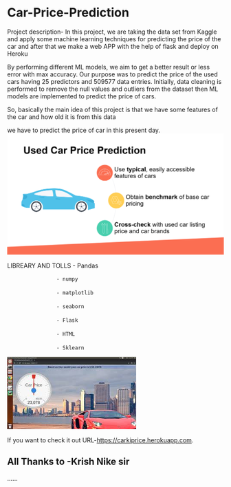 # Car-Price-Prediction
Project description-
In this project, we are taking the data set from Kaggle and apply some machine learning techniques 
for predicting the price of the car and after that we make a web APP with the help of flask and deploy on Heroku

By performing different ML models, we aim to get a better result or less error with max accuracy. Our purpose was
to predict the price of the used cars having 25 predictors and 509577 data entries.
Initially, data cleaning is performed to remove the null values and outliers from the dataset then ML models are 
implemented to predict the price of cars.

So, basically the main idea of this project is that we have some features of the car and how old it is from this data

 we have to predict the price of car in this present day.
![car1](images/car1.png)
 

 LIBREARY AND TOLLS - Pandas

                    - numpy

                    - matplotlib

                    - seaborn

                    - Flask

                    - HTML

                    - Sklearn
                
   ![car2](images/car2.jpg)
 
 
 If you want to check it out URL-https://carkiprice.herokuapp.com.
 ## All Thanks to -Krish Nike sir
                    
      






......







